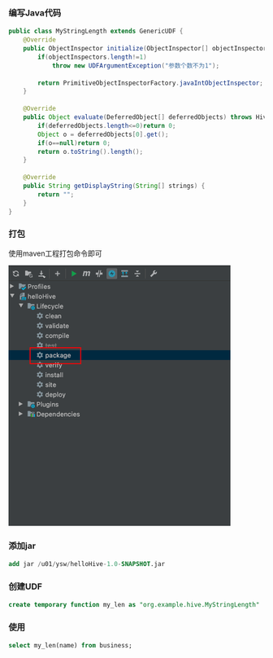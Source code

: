 ### 编写Java代码

```java
public class MyStringLength extends GenericUDF {
    @Override
    public ObjectInspector initialize(ObjectInspector[] objectInspectors) throws UDFArgumentException {
        if(objectInspectors.length!=1)
            throw new UDFArgumentException("参数个数不为1");

        return PrimitiveObjectInspectorFactory.javaIntObjectInspector;
    }

    @Override
    public Object evaluate(DeferredObject[] deferredObjects) throws HiveException {
        if(deferredObjects.length<=0)return 0;
        Object o = deferredObjects[0].get();
        if(o==null)return 0;
        return o.toString().length();
    }

    @Override
    public String getDisplayString(String[] strings) {
        return "";
    }
}
```

### 打包

使用maven工程打包命令即可

<img src="005自定义函数之UDF.assets/image-20230903173713660.png" alt="image-20230903173713660" style="zoom:50%;" />

### 添加jar

```sql
add jar /u01/ysw/helloHive-1.0-SNAPSHOT.jar
```

### 创建UDF

```sql
create temporary function my_len as "org.example.hive.MyStringLength"
```

### 使用

```sql
select my_len(name) from business;
```

